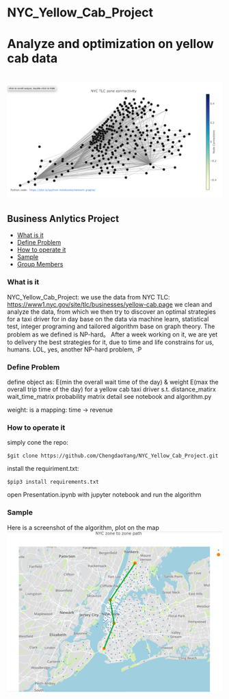 # NYC_Yellow_Cab_Project
Analyze and optimization on yellow cab data 
===================================
![Our Team](https://github.com/ChengdaoYang/NYC_Yellow_Cab_Project/blob/master/Files/connectivity.png "Our Team")
===================================
## Business Anlytics Project
* [What is it](#What-is-it)
* [Define Problem](#Define-Problem)
* [How to operate it](#How-to-operate-it)
* [Sample](#Sample)
* [Group Members](#Group-Members)

### What is it
NYC_Yellow_Cab_Project:
we use the data from NYC TLC: https://www1.nyc.gov/site/tlc/businesses/yellow-cab.page
we clean and analyze the data, from which we then try to discover
an optimal strategies for a taxi driver for in day base on the data 
via machine learn, statistical test, integer programing and tailored algorithm
base on graph theory.
The problem as we defined is NP-hard。
After a week working on it, we are yet to delivery the best
strategies for it, due to time and life constrains for us, humans.
LOL, yes, another NP-hard problem, :P


### Define Problem
define object as: E(min the overall wait time of the day)
         & weight E(max the overall trip time of the day) for a yellow cab taxi driver
   s.t.
      distance_matirx
      wait_time_matrix
      probability matrix
      detail see notebook and algorithm.py
      
 weight: is a mapping: time -> revenue
 
### How to operate it
simply cone the repo:
``` {.sourceCode .bash}
$git clone https://github.com/ChengdaoYang/NYC_Yellow_Cab_Project.git
```
install the requiriment.txt:
``` {.sourceCode .bash}
$pip3 install requirements.txt
```
open Presentation.ipynb with jupyter notebook
and run the algorithm


### Sample
Here is a screenshot of the algorithm, plot on the map
![Our Team](https://github.com/ChengdaoYang/NYC_Yellow_Cab_Project/blob/master/Files/map_path.png "Our Team")
